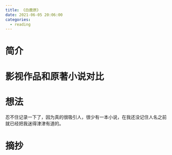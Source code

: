 ```yaml
---
title: 《白鹿原》
date: 2021-06-05 20:06:00
categories:
  - reading
---
```


# 简介

# 影视作品和原著小说对比

# 想法

忍不住记录一下了，因为真的很吸引人，很少有一本小说，在我还没记住人名之前就已经把我迷得津津有道的。

# 摘抄
